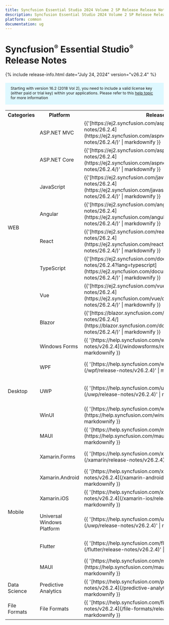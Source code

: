 ```yaml
---
title: Syncfusion Essential Studio 2024 Volume 2 SP Release Release Notes  
description: Syncfusion Essential Studio 2024 Volume 2 SP Release Release Notes  
platform: common
documentation: ug
---
```


# Syncfusion<sup style="font-size:70%">&reg;</sup>   Essential Studio<sup style="font-size:70%">&reg;</sup>  Release Notes  

{% include release-info.html date="July 24, 2024"   version="v26.2.4" %} 

<style>
#license {
    font-size: .88em!important;
margin-top: 1.5em;     margin-bottom: 1.5em;
    background-color: #def8ff;
    padding: 10px 17px 14px;
}
</style>

<div id="license">
Starting with version 16.2 (2018 Vol 2), you need to include a valid license key (either paid or trial key) within your applications. 
Please refer to this <a href="/common/essential-studio/licensing/license-key">help topic</a> for more information 
</div>



<table>
<tr>
<th>
Categories</th><th>
Platform</th><th>
Release Notes</th><th>
Read Me</th></tr>
<tr>
<td rowspan="8">
WEB 
</td>
<td>
ASP.NET MVC
</td>
<td>{{'[https://ej2.syncfusion.com/aspnetmvc/documentation/release-notes/26.2.4](https://ej2.syncfusion.com/aspnetmvc/documentation/release-notes/26.2.4/)' | markdownify }}
</td>
<td>{{'[http://files2.syncfusion.com/Installs/v26.2.4/ReadMe/web/ASPMVC.html](http://files2.syncfusion.com/Installs/v26.2.4/ReadMe/web/ASPMVC.html)' | markdownify }}
</td>
</tr>
<tr>
<td>
ASP.NET Core	
</td>
<td>{{'[https://ej2.syncfusion.com/aspnetcore/documentation/release-notes/26.2.4](https://ej2.syncfusion.com/aspnetcore/documentation/release-notes/26.2.4/)' | markdownify }}
</td>
<td>{{'[http://files2.syncfusion.com/Installs/v26.2.4/ReadMe/web/ASPNETCORE.html](http://files2.syncfusion.com/Installs/v26.2.4/ReadMe/web/ASPNETCORE.html)' | markdownify }}
</td>
</tr>
<tr>
<td>
JavaScript
</td>
<td>{{'[https://ej2.syncfusion.com/javascript/documentation/release-notes/26.2.4](https://ej2.syncfusion.com/javascript/documentation/release-notes/26.2.4/)' | markdownify }}
</td>
<td>{{'[http://files2.syncfusion.com/Installs/v26.2.4/ReadMe/web/JavaScript.html](http://files2.syncfusion.com/Installs/v26.2.4/ReadMe/web/JavaScript.html)' | markdownify }}
</td>
</tr>
<tr>
<td>
Angular
</td>
<td>{{'[https://ej2.syncfusion.com/angular/documentation/release-notes/26.2.4](https://ej2.syncfusion.com/angular/documentation/release-notes/26.2.4/)' | markdownify }}
</td>
<td>{{'[http://files2.syncfusion.com/Installs/v26.2.4/ReadMe/web/Angular.html](http://files2.syncfusion.com/Installs/v26.2.4/ReadMe/web/Angular.html)' | markdownify }}
</td>
</tr>
<tr>
<td>
React
</td>
<td>{{'[https://ej2.syncfusion.com/react/documentation/release-notes/26.2.4](https://ej2.syncfusion.com/react/documentation/release-notes/26.2.4/)' | markdownify }}
</td>
<td>{{'[http://files2.syncfusion.com/Installs/v26.2.4/ReadMe/web/React.html](http://files2.syncfusion.com/Installs/v26.2.4/ReadMe/web/React.html)' | markdownify }}
</td>
</tr>
<tr>
<td>
TypeScript
</td>
<td>{{'[https://ej2.syncfusion.com/documentation/release-notes/26.2.4?lang=typescript](https://ej2.syncfusion.com/documentation/release-notes/26.2.4/)' | markdownify }}
</td>
<td>{{'[http://files2.syncfusion.com/Installs/v26.2.4/ReadMe/web/TypeScript.html](http://files2.syncfusion.com/Installs/v26.2.4/ReadMe/web/TypeScript.html)' | markdownify }}
</td>
</tr>
<tr>
<td>
Vue
</td>
<td>{{'[https://ej2.syncfusion.com/vue/documentation/release-notes/26.2.4](https://ej2.syncfusion.com/vue/documentation/release-notes/26.2.4/)' | markdownify }}
</td>
<td>{{'[http://files2.syncfusion.com/Installs/v26.2.4/ReadMe/web/Vue.html](http://files2.syncfusion.com/Installs/v26.2.4/ReadMe/web/Vue.html)' | markdownify }}
</td>
</tr>
<tr>
<td>
Blazor
</td>
<td>{{'[https://blazor.syncfusion.com/documentation/release-notes/26.2.4/](https://blazor.syncfusion.com/documentation/release-notes/26.2.4/)' | markdownify }}
</td>
<td>{{'[http://files2.syncfusion.com/Installs/v26.2.4/ReadMe/web/Blazor.html](http://files2.syncfusion.com/Installs/v26.2.4/ReadMe/web/Blazor.html)' | markdownify }}
</td>
</tr>
<tr>
<td rowspan="5">
Desktop
</td>
<td>
Windows Forms
</td>
<td>{{ '[https://help.syncfusion.com/windowsforms/release-notes/v26.2.4](/windowsforms/release-notes/v26.2.4)' | markdownify }}
</td>
<td>{{ '[http://files2.syncfusion.com/Installs/v26.2.4/ReadMe/WindowsForms.html](http://files2.syncfusion.com/Installs/v26.2.4/ReadMe/WindowsForms.html)' | markdownify }}
</td>
</tr>
<tr>
<td>
WPF
</td>
<td>{{ '[https://help.syncfusion.com/wpf/release-notes/v26.2.4](/wpf/release-notes/v26.2.4)' | markdownify }}
</td>
<td>{{ '[http://files2.syncfusion.com/Installs/v26.2.4/ReadMe/WPF.html](http://files2.syncfusion.com/Installs/v26.2.4/ReadMe/WPF.html)' | markdownify }}
</td>
</tr>
<tr>
<td>
UWP
</td>
<td>{{ '[https://help.syncfusion.com/uwp/release-notes/v26.2.4](/uwp/release-notes/v26.2.4)' | markdownify }}
</td>
<td>{{ '[http://files2.syncfusion.com/Installs/v26.2.4/ReadMe/UniversalWindows.html](http://files2.syncfusion.com/Installs/v26.2.4/ReadMe/UniversalWindows.html)' | markdownify }}
</td>
</tr>
<tr>
<td>
WinUI
</td>
<td>{{ '[https://help.syncfusion.com/winui/release-notes/v26.2.4](https://help.syncfusion.com/winui/release-notes/v26.2.4)' | markdownify }}
</td>
<td>{{ '[http://files2.syncfusion.com/Installs/v26.2.4/ReadMe/WinUI.html](http://files2.syncfusion.com/Installs/v26.2.4/ReadMe/WinUI.html)' | markdownify }}
</td>
</tr>
<tr>
<td>
MAUI
</td>
<td>{{ '[https://help.syncfusion.com/maui/release-notes/v26.2.4](https://help.syncfusion.com/maui/release-notes/v26.2.4)' | markdownify }}
</td>
<td>{{ '[http://files2.syncfusion.com/Installs/v26.2.4/ReadMe/.NETMAUI.html](http://files2.syncfusion.com/Installs/v26.2.4/ReadMe/.NETMAUI.html)' | markdownify }}
</td>
</tr>
<tr>
<td rowspan="6">
Mobile
</td>
<td>
Xamarin.Forms
</td>
<td>{{ '[https://help.syncfusion.com/xamarin/release-notes/v26.2.4](/xamarin/release-notes/v26.2.4)' | markdownify }}
</td>
<td>{{ '[http://files2.syncfusion.com/Installs/v26.2.4/ReadMe/Xamarin_Forms.html](http://files2.syncfusion.com/Installs/v26.2.4/ReadMe/Xamarin_Forms.html)' | markdownify }}
</td>
</tr>
<tr>
<td>
Xamarin.Android
</td>
<td>{{ '[https://help.syncfusion.com/xamarin-android/release-notes/v26.2.4](/xamarin-android/release-notes/v26.2.4)' | markdownify }}
</td>
<td>{{ '[http://files2.syncfusion.com/Installs/v26.2.4/ReadMe/Xamarin_Forms.html](http://files2.syncfusion.com/Installs/v26.2.4/ReadMe/Xamarin_Forms.html)' | markdownify }}
</td>
</tr>
<tr>
<td>
Xamarin.iOS
</td>
<td>{{ '[https://help.syncfusion.com/xamarin-ios/release-notes/v26.2.4](/xamarin-ios/release-notes/v26.2.4)' | markdownify }}
</td>
<td>{{ '[http://files2.syncfusion.com/Installs/v26.2.4/ReadMe/Xamarin_Forms.html](http://files2.syncfusion.com/Installs/v26.2.4/ReadMe/Xamarin_Forms.html)' | markdownify }}
</td>
</tr>
<tr>
<td>
Universal Windows Platform
</td>
<td>{{ '[https://help.syncfusion.com/uwp/release-notes/v26.2.4](/uwp/release-notes/v26.2.4)' | markdownify }}
</td>
<td>{{ '[http://files2.syncfusion.com/Installs/v26.2.4/ReadMe/UniversalWindows.html](http://files2.syncfusion.com/Installs/v26.2.4/ReadMe/UniversalWindows.html)' | markdownify }}
</td>
</tr>
<tr>
<td>
Flutter
</td>
<td>{{ '[https://help.syncfusion.com/flutter/release-notes/v26.2.4](/flutter/release-notes/v26.2.4)' | markdownify }}
</td>
<td>{{ '[http://files2.syncfusion.com/Installs/v26.2.4/ReadMe/Flutter.html](http://files2.syncfusion.com/Installs/v26.2.4/ReadMe/Flutter.html)' | markdownify }}
</td>
</tr>
<tr>
<td>
MAUI
</td>
<td>{{ '[https://help.syncfusion.com/maui/release-notes/v26.2.4](https://help.syncfusion.com/maui/release-notes/v26.2.4)' | markdownify }}
</td>
<td>{{ '[http://files2.syncfusion.com/Installs/v26.2.4/ReadMe/.NETMAUI.html](http://files2.syncfusion.com/Installs/v26.2.4/ReadMe/.NETMAUI.html)' | markdownify }}
</td>
</tr>



<tr>
<td>
Data Science
</td>
<td>
Predictive Analytics
</td>
<td>{{ '[https://help.syncfusion.com/predictive-analytics/release-notes/v26.2.4](/predictive-analytics/release-notes/v26.2.4)' | markdownify }}
</td>
<td>
</td>
</tr>
<tr>
<td>
File Formats
</td>
<td>
File Formats
</td>
<td>{{ '[https://help.syncfusion.com/file-formats/release-notes/v26.2.4](/file-formats/release-notes/v26.2.4)' | markdownify }}
</td>
<td>
</td>
</tr>
</table>
